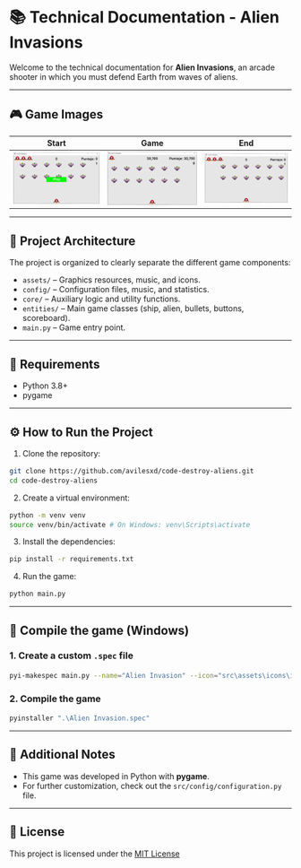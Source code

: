# 📚 Technical Documentation - Alien Invasions

Welcome to the technical documentation for **Alien Invasions**, an arcade shooter in which you must defend Earth from waves of aliens.

---

## 🎮 Game Images

| Start | Game | End |
|-------|-------|-----|
| ![Start][game_start_url] | ![Game][game_score_url] | ![End][game_over_url] |

---

## 🧠 Project Architecture

The project is organized to clearly separate the different game components:

- `assets/` – Graphics resources, music, and icons.
- `config/` – Configuration files, music, and statistics.
- `core/` – Auxiliary logic and utility functions.
- `entities/` – Main game classes (ship, alien, bullets, buttons, scoreboard).
- `main.py` – Game entry point.

---

## 🧰 Requirements

- Python 3.8+
- pygame

---

## ⚙️ How to Run the Project

1. Clone the repository:

```bash
git clone https://github.com/avilesxd/code-destroy-aliens.git
cd code-destroy-aliens
```

2. Create a virtual environment:

```bash
python -m venv venv
source venv/bin/activate # On Windows: venv\Scripts\activate
```

3. Install the dependencies:

```bash
pip install -r requirements.txt
```

4. Run the game:

```bash
python main.py
```

---

## 🧱 Compile the game (Windows)

### 1. Create a custom `.spec` file

```bash
pyi-makespec main.py --name="Alien Invasion" --icon="src\assets\icons\icon.ico" --onefile --noconsole --add-data="src\config;src\config" --add-data="src\assets\images;src\images" --add-data="src\assets\music;src\music" --add-data="src\entities;src\entities" --add-data="src\core\utils.py;." --version-file="version.txt"
```

### 2. Compile the game

```bash
pyinstaller ".\Alien Invasion.spec"
```

---

## 📝 Additional Notes

- This game was developed in Python with **pygame**.
- For further customization, check out the `src/config/configuration.py` file.

---

## 📄 License

This project is licensed under the [MIT License](../LICENSE)

<!-- IMAGES -->
[game_start_url]: https://raw.githubusercontent.com/avilesxd/code-destroy-aliens/refs/heads/main/docs/images/game_start.PNG
[game_over_url]: https://raw.githubusercontent.com/avilesxd/code-destroy-aliens/refs/heads/main/docs/images/game_over.PNG
[game_score_url]: https://raw.githubusercontent.com/avilesxd/code-destroy-aliens/refs/heads/main/docs/images/game_score.PNG
